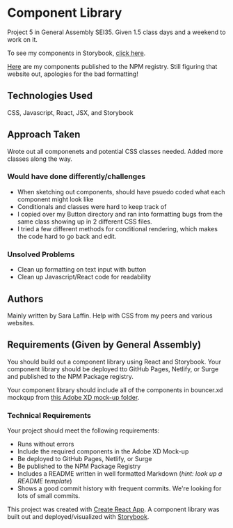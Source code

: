 # Component Library

Project 5 in General Assembly SEI35. Given 1.5 class days and a weekend to work on it.

To see my components in Storybook, [click here](https://priceless-colden-8aa16c.netlify.com/?path=/story/button--primary).

[Here](https://www.npmjs.com/package/@saralaffin/project-5-components) are my components published to the NPM registry. Still figuring that website out, apologies for the bad formatting!

## Technologies Used

CSS, Javascript, React, JSX, and Storybook

## Approach Taken

Wrote out all componenets and potential CSS classes needed. Added more classes along the way.

### Would have done differently/challenges

- When sketching out components, should have psuedo coded what each component might look like
- Conditionals and classes were hard to keep track of
- I copied over my Button directory and ran into formatting bugs from the same class showing up in 2 different CSS files.
- I tried a few different methods for conditional rendering, which makes the code hard to go back and edit.

### Unsolved Problems

- Clean up formatting on text input with button
- Clean up Javascript/React code for readability

## Authors

Mainly written by Sara Laffin. Help with CSS from my peers and various websites.

## Requirements (Given by General Assembly)

You should build out a component library using React and Storybook. Your
component library should be deployed tto GitHub Pages, Netlify, or Surge and
published to the NPM Package registry.

Your component library should include all of the components in bouncer.xd mockqup from [this Adobe XD
mock-up folder](https://drive.google.com/drive/folders/1d89lhVfRE-WTTkVmZ27xcuCBWT0KSBKA?usp=sharing).

### Technical Requirements

Your project should meet the following requirements:

- Runs without errors
- Include the required components in the Adobe XD Mock-up
- Be deployed to GitHub Pages, Netlify, or Surge
- Be published to the NPM Package Registry
- Includes a README written in well formatted Markdown (_hint: look up a README
  template_)
- Shows a good commit history with frequent commits. We're looking for lots of
  small commits.

This project was created with [Create React App](https://github.com/facebook/create-react-app). A component library was built out and deployed/visualized with [Storybook](https://www.learnstorybook.com/intro-to-storybook/react/en/deploy/).

